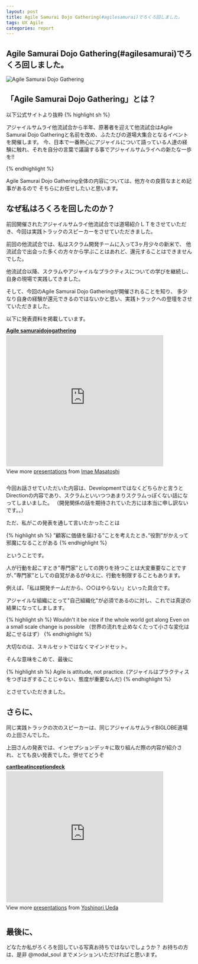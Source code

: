 ```yaml
---
layout: post
title: Agile Samurai Dojo Gathering(#agilesamurai)でろくろ回しました。
tags: UX Agile
categories: report
---
```

Agile Samurai Dojo Gathering(#agilesamurai)でろくろ回しました。
-----------------

![Agile Samurai Dojo Gathering](http://capture.heartrails.com/400x200/cool/shorten?http://agile-samurai-ja.github.com/dojo-gathering/2012/index.html)

## 「Agile Samurai Dojo Gathering」とは？

以下公式サイトより抜粋
{% highlight sh %}

アジャイルサムライ他流試合から半年、原著者を迎えて他流試合はAgile Samurai Dojo Gatheringと名前を改め、ふたたびの道場大集合となるイベントを開催します。
今、日本で一番熱心にアジャイルについて語っている人達の経験に触れ、それを自分の言葉で議論する事でアジャイルサムライへの新たな一歩を!!

{% endhighlight %}


Agile Samurai Dojo Gathering全体の内容については、他方々の良質なまとめ記事があるので
そちらにお任せしたいと思います。

## なぜ私はろくろを回したのか？
前回開催されたアジャイルサムライ他流試合では道場紹介ＬＴをさせていただき、今回は実践トラックのスピーカーをさせていただきました。

前回の他流試合では、私はスクラム開発チームに入って3ヶ月少々の新米で、
他流試合で出会った多くの方々から学ぶことはあれど、還元することはできませんでした。

他流試合以降、スクラムやアジャイルなプラクティスについての学びを継続し、自身の現場で実践してきました。

そして、今回のAgile Samurai Dojo Gatheringが開催されることを知り、
多少なり自身の経験が還元できるのではないかと思い、実践トラックへの登壇をさせていただきました。

以下に発表資料を掲載しています。

<div style="width:425px" id="__ss_12147199"> 
<strong style="display:block;margin:12px 0 4px">
<a href="http://www.slideshare.net/modalsoul/agile-samuraidojogathering" title="Agile samuraidojogathering" target="_blank">Agile samuraidojogathering</a>
</strong> 
<iframe src="http://www.slideshare.net/slideshow/embed_code/12147199" width="425" height="355" frameborder="0" marginwidth="0" marginheight="0" scrolling="no">
</iframe> 
<div style="padding:5px 0 12px"> View more 
<a href="http://www.slideshare.net/" target="_blank">presentations</a>
 from 
<a href="http://www.slideshare.net/modalsoul" target="_blank">Imae Masatoshi</a> 
</div> 
</div>

今回お話させていただいた内容は、Developmentではなくどちらかと言うとDirectionの内容であり、スクラムといいつつあまりスクラムっぽくない話になってしまいました。
（開発関係の話を期待されていた方には本当に申し訳ないです。。）


ただ、私がこの発表を通して言いたかったことは

{% highlight sh %}
”顧客に価値を届ける”ことを考えたとき、”役割”がかえって邪魔になることがある
{% endhighlight %}

ということです。

人が行動を起こすとき"専門家"としての誇りを持つことは大変重要なことですが、”専門家”としての自覚があるがゆえに、行動を制限することもあります。


例えば、「私は開発チームだから、○○はやらない」といった具合です。


アジャイルな組織にとって"自己組織化"が必須であるのに対し、これでは真逆の結果になってしまします。


{% highlight sh %}
Wouldn't it be nice if the whole world got along Even on a small scale change is possible
（世界の流れを止めなくたって小さな変化は起こせるはず）
{% endhighlight %}


大切なのは、スキルセットではなくマインドセット。

そんな意味をこめて、最後に

{% highlight sh %}
Agile is attitude, not practice.
(アジャイルはプラクティスをつぎはぎすることじゃない、態度が重要なんだ)
{% endhighlight %}

とさせていただきました。



## さらに、
同じ実践トラックの次のスピーカーは、同じアジャイルサムライBIGLOBE道場の上田さんでした。

上田さんの発表では、インセプションデッキに取り組んだ際の内容が紹介され、とても良い発表でした。併せてどうぞ

<div style="width:425px" id="__ss_12136492"> <strong style="display:block;margin:12px 0 4px">
<a href="http://www.slideshare.net/uedayo/cantbeatinceptiondeck" title="cantbeatinceptiondeck" target="_blank">cantbeatinceptiondeck</a>
</strong> 
<iframe src="http://www.slideshare.net/slideshow/embed_code/12136492" width="425" height="355" frameborder="0" marginwidth="0" marginheight="0" scrolling="no">
</iframe> 
<div style="padding:5px 0 12px"> View more 
<a href="http://www.slideshare.net/" target="_blank">presentations</a> from 
<a href="http://www.slideshare.net/uedayo" target="_blank">Yoshinori Ueda
</a> 
</div> 
</div>


## 最後に、
どなたか私がろくろを回している写真お持ちではないでしょうか？
お持ちの方は、是非 @modal_soul までメンションいただければと思います。